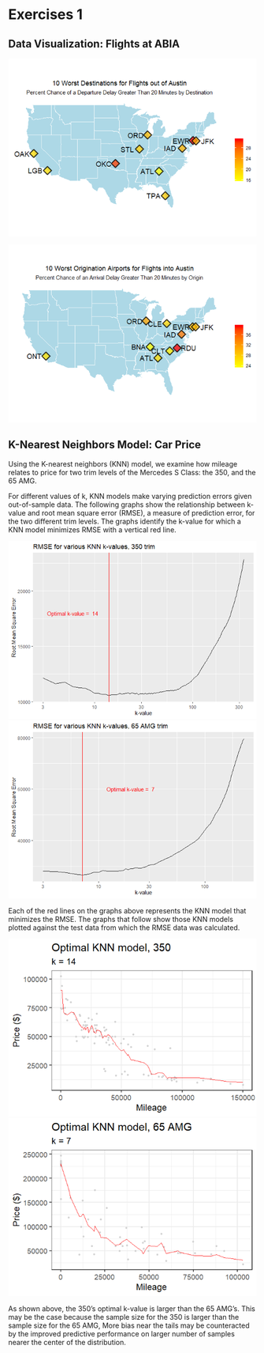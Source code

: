 Exercises 1
================

## Data Visualization: Flights at ABIA

![](Exercises-1_files/figure-gfm/dep_plots-1.png)<!-- -->

![](Exercises-1_files/figure-gfm/arr_plots-1.png)<!-- -->

## K-Nearest Neighbors Model: Car Price

Using the K-nearest neighbors (KNN) model, we examine how mileage
relates to price for two trim levels of the Mercedes S Class: the 350,
and the 65 AMG.

For different values of k, KNN models make varying prediction errors
given out-of-sample data. The following graphs show the relationship
between k-value and root mean square error (RMSE), a measure of
prediction error, for the two different trim levels. The graphs identify
the k-value for which a KNN model minimizes RMSE with a vertical red
line.

![](Exercises-1_files/figure-gfm/optimal_k_values-1.png)<!-- -->![](Exercises-1_files/figure-gfm/optimal_k_values-2.png)<!-- -->

Each of the red lines on the graphs above represents the KNN model that
minimizes the RMSE. The graphs that follow show those KNN models plotted
against the test data from which the RMSE data was
calculated.

![](Exercises-1_files/figure-gfm/optimal_knn_models-1.png)<!-- -->![](Exercises-1_files/figure-gfm/optimal_knn_models-2.png)<!-- -->

As shown above, the 350’s optimal k-value is larger than the 65 AMG’s.
This may be the case because the sample size for the 350 is larger than
the sample size for the 65 AMG, More bias near the tails may be
counteracted by the improved predictive performance on larger number of
samples nearer the center of the distribution.
